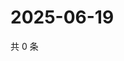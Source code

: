 # 2025-06-19

共 0 条

<!-- BEGIN ZHIHUVIDEO -->
<!-- 最后更新时间 Thu Jun 19 2025 01:12:30 GMT+0800 (China Standard Time) -->

<!-- END ZHIHUVIDEO -->
